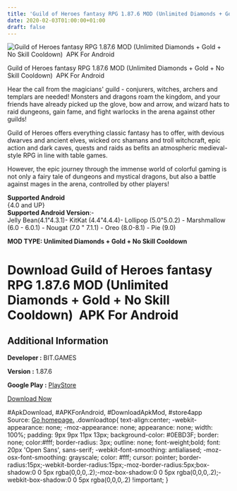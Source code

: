 ```yaml
---
title: 'Guild of Heroes fantasy RPG 1.87.6 MOD (Unlimited Diamonds + Gold + No Skill Cooldown)  APK For Android'
date: 2020-02-03T01:00:00+01:00
draft: false
---
```


![Guild of Heroes fantasy RPG 1.87.6 MOD (Unlimited Diamonds + Gold + No Skill Cooldown)  APK For Android](https://i0.wp.com/apkhome.net/wp-content/uploads/2020/02/Guild-of-Heroes-fantasy-RPG-1.87.6-MOD-Unlimited-Diamonds-Gold-No-Skill-Cooldown.png "Guild of Heroes fantasy RPG 1.87.6 MOD (Unlimited Diamonds + Gold + No Skill Cooldown)  APK For Android")

  

Guild of Heroes fantasy RPG 1.87.6 MOD (Unlimited Diamonds + Gold + No Skill Cooldown)  APK For Android

Hear the call from the magicians' guild - conjurers, witches, archers and templars are needed! Monsters and dragons roam the kingdom, and your friends have already picked up the glove, bow and arrow, and wizard hats to raid dungeons, gain fame, and fight warlocks in the arena against other guilds!

Guild of Heroes offers everything classic fantasy has to offer, with devious dwarves and ancient elves, wicked orc shamans and troll witchcraft, epic action and dark caves, quests and raids as befits an atmospheric medieval-style RPG in line with table games.

However, the epic journey through the immense world of colorful gaming is not only a fairy tale of dungeons and mystical dragons, but also a battle against mages in the arena, controlled by other players!

**Supported Android**  
{4.0 and UP}  
**Supported Android Version**:-  
Jelly Bean(4.1"4.3.1)- KitKat (4.4"4.4.4)- Lollipop (5.0"5.0.2) - Marshmallow (6.0 - 6.0.1) - Nougat (7.0 " 7.1.1) - Oreo (8.0-8.1) - Pie (9.0)

**MOD TYPE: Unlimited Diamonds + Gold + No Skill Cooldown**

Download Guild of Heroes fantasy RPG 1.87.6 MOD (Unlimited Diamonds + Gold + No Skill Cooldown)  APK For Android
=================================================================================================================

Additional Information
----------------------

**Developer :** BIT.GAMES

**Version :** 1.87.6

**Google Play :** [PlayStore](https://play.google.com/store/apps/details?id=com.goplaytoday.guildofheroes)

  

[Download Now](https://store4app.co/post/guild-of-heroes-fantasy-rpg-1-87-6-mod-unlimited-diamonds-gold-no-skill-cooldown-apk-for-android_1580672937)

  
#ApkDownload, #APKForAndroid, #DownloadApkMod, #store4app  
Source: [Go homepage.](https://store4app.co/post/guild-of-heroes-fantasy-rpg-1-87-6-mod-unlimited-diamonds-gold-no-skill-cooldown-apk-for-android_1580672937) .downloadtop{ text-align:center; -webkit-appearance: none; -moz-appearance: none; appearance: none; width: 100%; padding: 9px 9px 11px 13px; background-color: #0EBD3F; border: none; color:#fff; border-radius: 3px; outline: none; font-weight;bold; font: 20px 'Open Sans', sans-serif; -webkit-font-smoothing: antialiased; -moz-osx-font-smoothing: grayscale; color: #fff; cursor: pointer; border-radius:15px;-webkit-border-radius:15px;-moz-border-radius:5px;box-shadow:0 0 5px rgba(0,0,0,.2);-moz-box-shadow:0 0 5px rgba(0,0,0,.2);-webkit-box-shadow:0 0 5px rgba(0,0,0,.2) !important; }